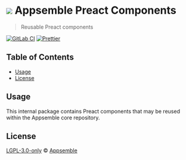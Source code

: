 # ![](https://gitlab.com/appsemble/appsemble/-/raw/0.30.12/config/assets/logo.svg) Appsemble Preact Components

> Reusable Preact components

[![GitLab CI](https://gitlab.com/appsemble/appsemble/badges/0.30.12/pipeline.svg)](https://gitlab.com/appsemble/appsemble/-/releases/0.30.12)
[![Prettier](https://img.shields.io/badge/code_style-prettier-ff69b4.svg)](https://prettier.io)

## Table of Contents

- [Usage](#usage)
- [License](#license)

## Usage

This internal package contains Preact components that may be reused within the Appsemble core
repository.

## License

[LGPL-3.0-only](https://gitlab.com/appsemble/appsemble/-/blob/0.30.12/LICENSE.md) ©
[Appsemble](https://appsemble.com)
